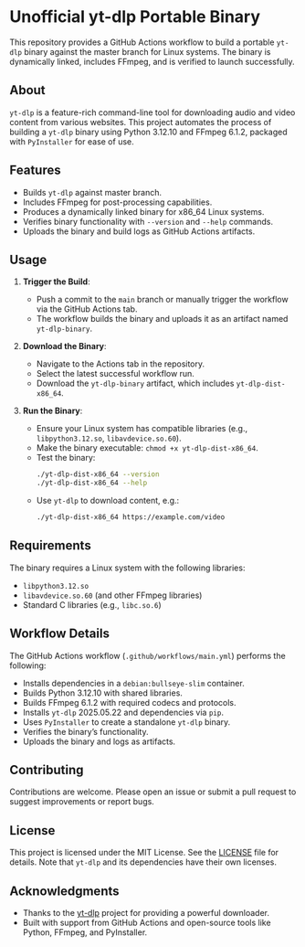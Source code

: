 # Unofficial yt-dlp Portable Binary

This repository provides a GitHub Actions workflow to build a portable `yt-dlp` binary against the master branch for Linux systems. The binary is dynamically linked, includes FFmpeg, and is verified to launch successfully.

## About

`yt-dlp` is a feature-rich command-line tool for downloading audio and video content from various websites. This project automates the process of building a `yt-dlp` binary using Python 3.12.10 and FFmpeg 6.1.2, packaged with `PyInstaller` for ease of use.

## Features

- Builds `yt-dlp` against master branch.
- Includes FFmpeg for post-processing capabilities.
- Produces a dynamically linked binary for x86_64 Linux systems.
- Verifies binary functionality with `--version` and `--help` commands.
- Uploads the binary and build logs as GitHub Actions artifacts.

## Usage

1. **Trigger the Build**:
   - Push a commit to the `main` branch or manually trigger the workflow via the GitHub Actions tab.
   - The workflow builds the binary and uploads it as an artifact named `yt-dlp-binary`.

2. **Download the Binary**:
   - Navigate to the Actions tab in the repository.
   - Select the latest successful workflow run.
   - Download the `yt-dlp-binary` artifact, which includes `yt-dlp-dist-x86_64`.

3. **Run the Binary**:
   - Ensure your Linux system has compatible libraries (e.g., `libpython3.12.so`, `libavdevice.so.60`).
   - Make the binary executable: `chmod +x yt-dlp-dist-x86_64`.
   - Test the binary:
     ```bash
     ./yt-dlp-dist-x86_64 --version
     ./yt-dlp-dist-x86_64 --help
     ```
   - Use `yt-dlp` to download content, e.g.:
     ```bash
     ./yt-dlp-dist-x86_64 https://example.com/video
     ```

## Requirements

The binary requires a Linux system with the following libraries:
- `libpython3.12.so`
- `libavdevice.so.60` (and other FFmpeg libraries)
- Standard C libraries (e.g., `libc.so.6`)

## Workflow Details

The GitHub Actions workflow (`.github/workflows/main.yml`) performs the following:
- Installs dependencies in a `debian:bullseye-slim` container.
- Builds Python 3.12.10 with shared libraries.
- Builds FFmpeg 6.1.2 with required codecs and protocols.
- Installs `yt-dlp` 2025.05.22 and dependencies via `pip`.
- Uses `PyInstaller` to create a standalone `yt-dlp` binary.
- Verifies the binary’s functionality.
- Uploads the binary and logs as artifacts.

## Contributing

Contributions are welcome. Please open an issue or submit a pull request to suggest improvements or report bugs.

## License

This project is licensed under the MIT License. See the [LICENSE](LICENSE) file for details. Note that `yt-dlp` and its dependencies have their own licenses.

## Acknowledgments

- Thanks to the [yt-dlp](https://github.com/yt-dlp/yt-dlp) project for providing a powerful downloader.
- Built with support from GitHub Actions and open-source tools like Python, FFmpeg, and PyInstaller.
